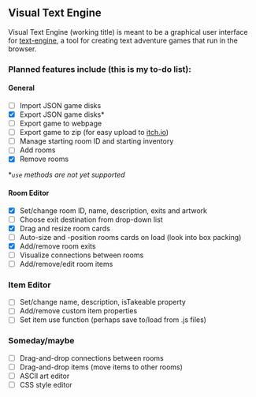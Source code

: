 ## Visual Text Engine

Visual Text Engine (working title) is meant to be a graphical user interface for [text-engine](https://www.github.com/okaybenji/text-engine), a tool for creating text adventure games that run in the browser.

### Planned features include (this is my to-do list):

#### General
- [ ] Import JSON game disks
- [X] Export JSON game disks*
- [ ] Export game to webpage
- [ ] Export game to zip (for easy upload to [itch.io](https://itch.io))
- [ ] Manage starting room ID and starting inventory
- [ ] Add rooms
- [X] Remove rooms

**`use` methods are not yet supported*

#### Room Editor
- [X] Set/change room ID, name, description, exits and artwork
- [ ] Choose exit destination from drop-down list
- [X] Drag and resize room cards
- [ ] Auto-size and -position rooms cards on load (look into box packing)
- [X] Add/remove room exits
- [ ] Visualize connections between rooms
- [ ] Add/remove/edit room items

### Item Editor
- [ ] Set/change name, description, isTakeable property
- [ ] Add/remove custom item properties
- [ ] Set item use function (perhaps save to/load from .js files)

### Someday/maybe
- [ ] Drag-and-drop connections between rooms
- [ ] Drag-and-drop items (move items to other rooms)
- [ ] ASCII art editor
- [ ] CSS style editor
